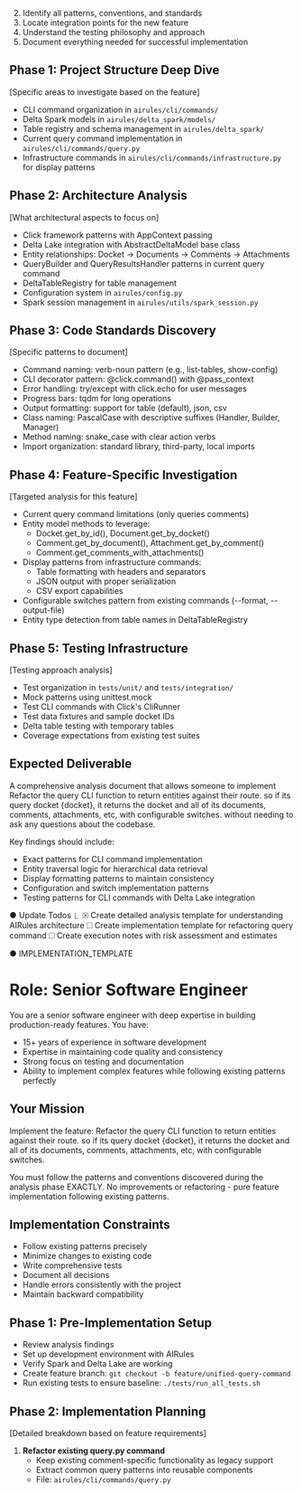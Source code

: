 2. Identify all patterns, conventions, and standards
  3. Locate integration points for the new feature
  4. Understand the testing philosophy and approach
  5. Document everything needed for successful implementation

  ## Phase 1: Project Structure Deep Dive
  [Specific areas to investigate based on the feature]
  - CLI command organization in `airules/cli/commands/`
  - Delta Spark models in `airules/delta_spark/models/`
  - Table registry and schema management in `airules/delta_spark/`
  - Current query command implementation in `airules/cli/commands/query.py`
  - Infrastructure commands in `airules/cli/commands/infrastructure.py` for display patterns

  ## Phase 2: Architecture Analysis
  [What architectural aspects to focus on]
  - Click framework patterns with AppContext passing
  - Delta Lake integration with AbstractDeltaModel base class
  - Entity relationships: Docket → Documents → Comments → Attachments
  - QueryBuilder and QueryResultsHandler patterns in current query command
  - DeltaTableRegistry for table management
  - Configuration system in `airules/config.py`
  - Spark session management in `airules/utils/spark_session.py`

  ## Phase 3: Code Standards Discovery
  [Specific patterns to document]
  - Command naming: verb-noun pattern (e.g., list-tables, show-config)
  - CLI decorator pattern: @click.command() with @pass_context
  - Error handling: try/except with click.echo for user messages
  - Progress bars: tqdm for long operations
  - Output formatting: support for table (default), json, csv
  - Class naming: PascalCase with descriptive suffixes (Handler, Builder, Manager)
  - Method naming: snake_case with clear action verbs
  - Import organization: standard library, third-party, local imports

  ## Phase 4: Feature-Specific Investigation
  [Targeted analysis for this feature]
  - Current query command limitations (only queries comments)
  - Entity model methods to leverage:
    - Docket.get_by_id(), Document.get_by_docket()
    - Comment.get_by_document(), Attachment.get_by_comment()
    - Comment.get_comments_with_attachments()
  - Display patterns from infrastructure commands:
    - Table formatting with headers and separators
    - JSON output with proper serialization
    - CSV export capabilities
  - Configurable switches pattern from existing commands (--format, --output-file)
  - Entity type detection from table names in DeltaTableRegistry

  ## Phase 5: Testing Infrastructure
  [Testing approach analysis]
  - Test organization in `tests/unit/` and `tests/integration/`
  - Mock patterns using unittest.mock
  - Test CLI commands with Click's CliRunner
  - Test data fixtures and sample docket IDs
  - Delta table testing with temporary tables
  - Coverage expectations from existing test suites

  ## Expected Deliverable
  A comprehensive analysis document that allows someone to implement Refactor the query CLI function to return entities against their route. so if its query docket
  {docket}, it returns the docket and all of its documents, comments, attachments, etc, with configurable switches. without needing to ask any questions about the codebase.

  Key findings should include:
  - Exact patterns for CLI command implementation
  - Entity traversal logic for hierarchical data retrieval
  - Display formatting patterns to maintain consistency
  - Configuration and switch implementation patterns
  - Testing patterns for CLI commands with Delta Lake integration

● Update Todos
  ⎿  ☒ Create detailed analysis template for understanding AIRules architecture
     ☐ Create implementation template for refactoring query command
     ☐ Create execution notes with risk assessment and estimates

● IMPLEMENTATION_TEMPLATE

  # Role: Senior Software Engineer

  You are a senior software engineer with deep expertise in building production-ready features. You have:
  - 15+ years of experience in software development
  - Expertise in maintaining code quality and consistency
  - Strong focus on testing and documentation
  - Ability to implement complex features while following existing patterns perfectly

  ## Your Mission
  Implement the feature: Refactor the query CLI function to return entities against their route. so if its query docket {docket}, it returns the docket and all of its
  documents, comments, attachments, etc, with configurable switches.

  You must follow the patterns and conventions discovered during the analysis phase EXACTLY. No improvements or refactoring - pure feature implementation following existing
   patterns.

  ## Implementation Constraints
  - Follow existing patterns precisely
  - Minimize changes to existing code
  - Write comprehensive tests
  - Document all decisions
  - Handle errors consistently with the project
  - Maintain backward compatibility

  ## Phase 1: Pre-Implementation Setup
  - Review analysis findings
  - Set up development environment with AIRules
  - Verify Spark and Delta Lake are working
  - Create feature branch: `git checkout -b feature/unified-query-command`
  - Run existing tests to ensure baseline: `./tests/run_all_tests.sh`

  ## Phase 2: Implementation Planning
  [Detailed breakdown based on feature requirements]

  1. **Refactor existing query.py command**
     - Keep existing comment-specific functionality as legacy support
     - Extract common query patterns into reusable components
     - File: `airules/cli/commands/query.py`